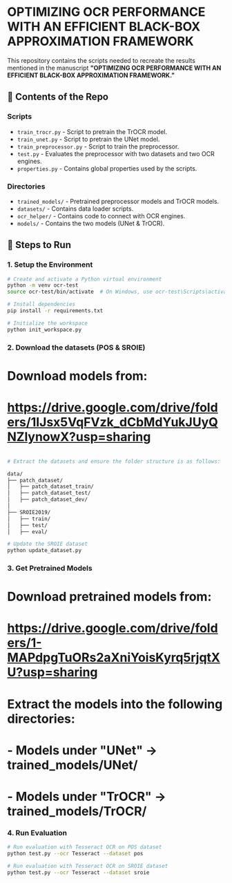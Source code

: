 # OPTIMIZING OCR PERFORMANCE WITH AN EFFICIENT BLACK-BOX APPROXIMATION FRAMEWORK  

This repository contains the scripts needed to recreate the results mentioned in the manuscript **"OPTIMIZING OCR PERFORMANCE WITH AN EFFICIENT BLACK-BOX APPROXIMATION FRAMEWORK."**  

## 📂 Contents of the Repo  

### **Scripts**  
- `train_trocr.py` - Script to pretrain the TrOCR model.  
- `train_unet.py` - Script to pretrain the UNet model.  
- `train_preprocessor.py` - Script to train the preprocessor.  
- `test.py` - Evaluates the preprocessor with two datasets and two OCR engines.  
- `properties.py` - Contains global properties used by the scripts.  

### **Directories**  
- `trained_models/` - Pretrained preprocessor models and TrOCR models.  
- `datasets/` - Contains data loader scripts.  
- `ocr_helper/` - Contains code to connect with OCR engines.  
- `models/` - Contains the two models (UNet & TrOCR).  

## 🚀 Steps to Run  

### **1. Setup the Environment**  
```bash
# Create and activate a Python virtual environment
python -m venv ocr-test
source ocr-test/bin/activate  # On Windows, use ocr-test\Scripts\activate

# Install dependencies
pip install -r requirements.txt

# Initialize the workspace
python init_workspace.py

```

### **2. Download the datasets (POS & SROIE)**

# Download models from:
# https://drive.google.com/drive/folders/1IJsx5VqFVzk_dCbMdYukJUyQNZlynowX?usp=sharing

```bash

# Extract the datasets and ensure the folder structure is as follows:

data/
├── patch_dataset/
│   ├── patch_dataset_train/
│   ├── patch_dataset_test/
│   ├── patch_dataset_dev/
│
├── SROIE2019/
│   ├── train/
│   ├── test/
│   ├── eval/

# Update the SROIE dataset
python update_dataset.py

```

### **3. Get Pretrained Models**

# Download pretrained models from:
# https://drive.google.com/drive/folders/1-MAPdpgTuORs2aXniYoisKyrq5rjqtXU?usp=sharing

# Extract the models into the following directories:
# - Models under "UNet" -> trained_models/UNet/
# - Models under "TrOCR" -> trained_models/TrOCR/

### **4. Run Evaluation**

```bash
# Run evaluation with Tesseract OCR on POS dataset
python test.py --ocr Tesseract --dataset pos

# Run evaluation with Tesseract OCR on SROIE dataset
python test.py --ocr Tesseract --dataset sroie


